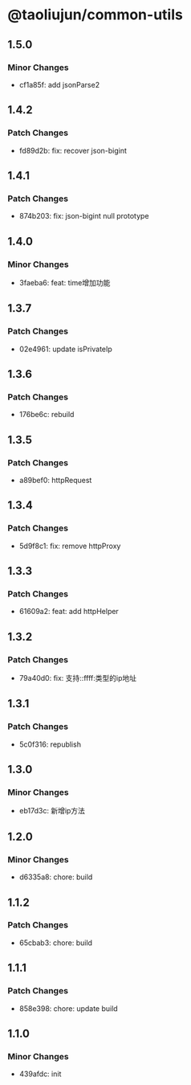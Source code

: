# @taoliujun/common-utils

## 1.5.0

### Minor Changes

-   cf1a85f: add jsonParse2

## 1.4.2

### Patch Changes

-   fd89d2b: fix: recover json-bigint

## 1.4.1

### Patch Changes

-   874b203: fix: json-bigint null prototype

## 1.4.0

### Minor Changes

-   3faeba6: feat: time增加功能

## 1.3.7

### Patch Changes

-   02e4961: update isPrivateIp

## 1.3.6

### Patch Changes

-   176be6c: rebuild

## 1.3.5

### Patch Changes

-   a89bef0: httpRequest

## 1.3.4

### Patch Changes

-   5d9f8c1: fix: remove httpProxy

## 1.3.3

### Patch Changes

-   61609a2: feat: add httpHelper

## 1.3.2

### Patch Changes

-   79a40d0: fix: 支持::ffff:类型的ip地址

## 1.3.1

### Patch Changes

-   5c0f316: republish

## 1.3.0

### Minor Changes

-   eb17d3c: 新增ip方法

## 1.2.0

### Minor Changes

-   d6335a8: chore: build

## 1.1.2

### Patch Changes

-   65cbab3: chore: build

## 1.1.1

### Patch Changes

-   858e398: chore: update build

## 1.1.0

### Minor Changes

-   439afdc: init
